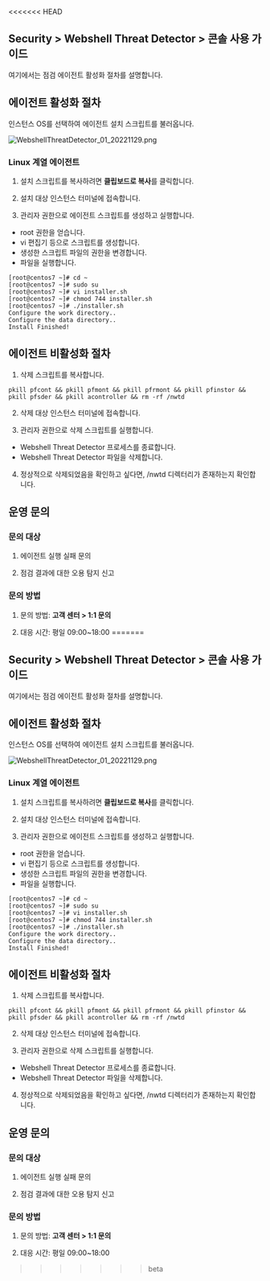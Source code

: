 <<<<<<< HEAD
## Security > Webshell Threat Detector > 콘솔 사용 가이드

여기에서는 점검 에이전트 활성화 절차를 설명합니다. 

## 에이전트 활성화 절차

인스턴스 OS를 선택하여 에이전트 설치 스크립트를 불러옵니다.

![WebshellThreatDetector_01_20221129.png](https://static.toastoven.net/prod_webshellthreatdetector/WebshellThreatDetector_01_20221129.png)

### Linux 계열 에이전트

1. 설치 스크립트를 복사하려면 **클립보드로 복사**를 클릭합니다.

2. 설치 대상 인스턴스 터미널에 접속합니다.

3. 관리자 권한으로 에이전트 스크립트를 생성하고 실행합니다.

* root 권한을 얻습니다.
* vi 편집기 등으로 스크립트를 생성합니다.
* 생성한 스크립트 파일의 권한을 변경합니다.
* 파일을 실행합니다.
```
[root@centos7 ~]# cd ~
[root@centos7 ~]# sudo su
[root@centos7 ~]# vi installer.sh
[root@centos7 ~]# chmod 744 installer.sh
[root@centos7 ~]# ./installer.sh
Configure the work directory..
Configure the data directory..
Install Finished!
```
## 에이전트 비활성화 절차

1. 삭제 스크립트를 복사합니다.

```
pkill pfcont && pkill pfmont && pkill pfrmont && pkill pfinstor && pkill pfsder && pkill acontroller && rm -rf /nwtd
```

2. 삭제 대상 인스턴스 터미널에 접속합니다.

3. 관리자 권한으로 삭제 스크립트를 실행합니다.

* Webshell Threat Detector 프로세스를 종료합니다.
* Webshell Threat Detector 파일을 삭제합니다.

4. 정상적으로 삭제되었음을 확인하고 싶다면, /nwtd 디렉터리가 존재하는지 확인합니다.

## 운영 문의

### 문의 대상

1. 에이전트 실행 실패 문의

2. 점검 결과에 대한 오용 탐지 신고

### 문의 방법

1. 문의 방법: **고객 센터 > 1:1 문의**

2. 대응 시간: 평일 09:00~18:00
=======
## Security > Webshell Threat Detector > 콘솔 사용 가이드

여기에서는 점검 에이전트 활성화 절차를 설명합니다. 

## 에이전트 활성화 절차

인스턴스 OS를 선택하여 에이전트 설치 스크립트를 불러옵니다.

![WebshellThreatDetector_01_20221129.png](https://static.toastoven.net/prod_webshellthreatdetector/WebshellThreatDetector_01_20221129.png)

### Linux 계열 에이전트

1. 설치 스크립트를 복사하려면 **클립보드로 복사**를 클릭합니다.

2. 설치 대상 인스턴스 터미널에 접속합니다.

3. 관리자 권한으로 에이전트 스크립트를 생성하고 실행합니다.

* root 권한을 얻습니다.
* vi 편집기 등으로 스크립트를 생성합니다.
* 생성한 스크립트 파일의 권한을 변경합니다.
* 파일을 실행합니다.
```
[root@centos7 ~]# cd ~
[root@centos7 ~]# sudo su
[root@centos7 ~]# vi installer.sh
[root@centos7 ~]# chmod 744 installer.sh
[root@centos7 ~]# ./installer.sh
Configure the work directory..
Configure the data directory..
Install Finished!
```
## 에이전트 비활성화 절차

1. 삭제 스크립트를 복사합니다.

```
pkill pfcont && pkill pfmont && pkill pfrmont && pkill pfinstor && pkill pfsder && pkill acontroller && rm -rf /nwtd
```

2. 삭제 대상 인스턴스 터미널에 접속합니다.

3. 관리자 권한으로 삭제 스크립트를 실행합니다.

* Webshell Threat Detector 프로세스를 종료합니다.
* Webshell Threat Detector 파일을 삭제합니다.

4. 정상적으로 삭제되었음을 확인하고 싶다면, /nwtd 디렉터리가 존재하는지 확인합니다.

## 운영 문의

### 문의 대상

1. 에이전트 실행 실패 문의

2. 점검 결과에 대한 오용 탐지 신고

### 문의 방법

1. 문의 방법: **고객 센터 > 1:1 문의**

2. 대응 시간: 평일 09:00~18:00
>>>>>>> beta
